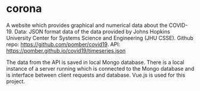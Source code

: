 # corona
A website which provides graphical and numerical data about the COVID-19. Data: JSON format data of the data provided by 
Johns Hopkins University Center for Systems Science and Engineering (JHU CSSE). Github repo: https://github.com/pomber/covid19.
API: https://pomber.github.io/covid19/timeseries.json

The data from the API is saved in local Mongo database. There is a local instance of a server running which is connected to the Mongo database and is interface between client requests and database. Vue.js is used for this project.
